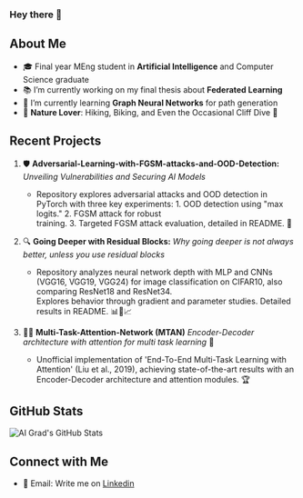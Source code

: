 ### Hey there 👋

## About Me
- 🎓 Final year MEng student in **Artificial Intelligence** and Computer Science graduate
- 📚 I’m currently working on my final thesis about **Federated Learning**
- 🧬 I’m currently learning **Graph Neural Networks** for path generation
- 🌄 **Nature Lover**: Hiking, Biking, and Even the Occasional Cliff Dive 🌊

## Recent Projects

1. 🛡️ **Adversarial-Learning-with-FGSM-attacks-and-OOD-Detection:** *Unveiling Vulnerabilities and Securing AI Models* 
   - Repository explores adversarial attacks and OOD detection in PyTorch with three key experiments: 1. OOD detection using "max logits." 2. FGSM attack for robust   
     training. 3. Targeted FGSM attack evaluation, detailed in README. 🎯

2. 🔍 **Going Deeper with Residual Blocks:** *Why going deeper is not always better, unless you use residual blocks*
   - Repository analyzes neural network depth with MLP and CNNs (VGG16, VGG19, VGG24) for image classification on CIFAR10, also comparing ResNet18 and ResNet34.   
     Explores behavior through gradient and parameter studies. Detailed results in README. 📊🧠📈

3. 🤹‍♂️ **Multi-Task-Attention-Network (MTAN)** *Encoder-Decoder architecture with attention for multi task learning* 🚗
   - Unofficial implementation of 'End-To-End Multi-Task Learning with Attention' (Liu et al., 2019), achieving state-of-the-art 
     results with an Encoder-Decoder architecture and attention modules. 🏆

## GitHub Stats
![AI Grad's GitHub Stats](https://github-readme-stats.vercel.app/api?username=yourname&show_icons=true)

## Connect with Me
- 📧 Email: Write me on [Linkedin]((https://www.linkedin.com/in/salah-jebali-dev))
